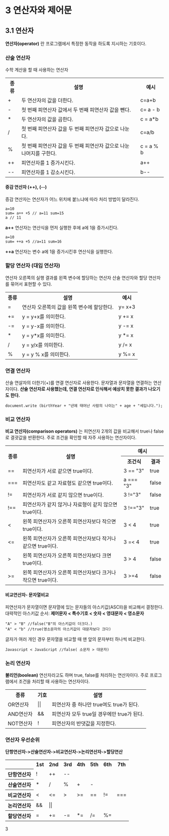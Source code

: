 # 3 연산자와 제어문

## 3.1 연산자
**연산자(operator)** 란 프로그램에서 특정한 동작을 하도록 지시하는 기호이다. 

### 산술 연산자
수학 계산을 할 때 사용하는 연산자
  <table>
    <tr>
      <th>종류</th>
      <th>설명</th>
      <th>예시</th>
    </tr>
    <tr>
      <td>+</td>
      <td>두 연산자의 값을 더한다.</td>
      <td>c=a+b</td>
    </tr>
    <tr>
      <td>-</td>
      <td>첫 번째 피연산자 값에서 두 번째 피연산자 값을 뺀다.</td>
      <td>c= a - b</td>
    </tr>
    <tr>
      <td>*</td>
      <td>두 연산자의 값을 곱한다.</td>
      <td>c = a*b</td>
    </tr>
    <tr>
      <td>/</td>
      <td>첫 번째 피연산자 값을 두 번째 피연산자 값으로 나눈다.</td>
      <td>c=a/b</td>
    </tr>
    <tr>
      <td>%</td>
      <td>첫 번째 피연산자 값을 두 번째 피연산자 값으로 나눈 나머지를 구한다.</td>
      <td>c = a % b</td>
    </tr>
    <tr>
      <td>++</td>
      <td>피연산자를 1 증가시킨다.</td>
      <td>a++</td>
    </tr>
    <tr>
      <td>--</td>
      <td>피연산자를 1 감소시킨다.</td>
      <td>b--</td>
    </tr>
  </table>

#### 증감 연산자 (++), (--)
증감 연산자는 연산자가 어느 위치에 붙느냐에 따라 처리 방법이 달라진다. 
```
a=10
sum= a++ +5 // a=11 sum=15
a // 11
```
**a++** 연산자는 연산식을 먼저 실행한 후에 a에 1을 증가시킨다. 
<br>
```
a=10
sum= ++a +5 //a=11 sum=16
```
**++a** 연산자는 변수 a에 1을 증가시킨후 연산식을 실행한다.

### 할당 연산자 (대입 연산자)
연산자 오른쪽의 실행 결과를 왼쪽 변수에 할당하는 연산자 산술 연산자와 할당 연산자를 묶어서 표현할 수 있다. 
  <table>
    <tr>
      <th>종류</th>
      <th>설명</th>
      <th>예시</th>
    </tr>
    <tr>
      <td>=</td>
      <td>연산자 오른쪽의 값을 왼쪽 변수에 할당한다.</td>
      <td>y= x+3</td>
    </tr>
    <tr>
      <td>+=</td>
      <td>y = y+x를 의미한다.</td>
      <td>y += x</td>
    </tr>
    <tr>
      <td>-=</td>
      <td>y = y-x를 의미한다.</td>
      <td>y -= x</td>
    </tr>
    <tr>
      <td>*</td>
      <td>y = y*x를 의미한다.</td>
      <td>y *= x</td>
    </tr>
    <tr>
      <td>/</td>
      <td>y = y/x를 의미한다.</td>
      <td>y /= x</td>
    </tr>
    <tr>
      <td>%</td>
      <td>y = y % x를 의미한다.</td>
      <td>y %= x</td>
    </tr>
  </table>

### 연결 연산자
산술 연살자의 더한기(+)를 연결 연산자로 사용한다. 문자열과 문자열을 연결하는 연산자이다. **산술 연산자로 사용했는데, 연결 연산자로 인식해서 예상치 못한 결과가 나오기도 한다.**
```
document.write (birthYear + "년에 태어난 사람의 나이는" + age + "세입니다.");
```

### 비교 연산자
**비교 연산자(comparison operators)** 는 피연산자 2개의 값을 비교해서 true나 false로 결괏값을 반환한다. 주로 조건을 확인할 때 자주 사용하는 연산자이다. 

<table>
  <tr>
    <th rowspan="2">종류</th>
    <th rowspan="2">설명</th>
    <th colspan="2">예시</th>
  </tr>
  <tr>
    <th>조건식</th>
    <th>결과</th>
  </tr>
  <tr>
    <td>==</td>
    <td>피연산자가 서로 같으면 true이다.</td>
    <td>3 == "3"</td>
    <td>true</td>
  </tr>
  <tr>
    <td>===</td>
    <td>피연산자도 같고 자료형도 같으면 true이다.</td>
    <td>a === "3"</td>
    <td>false</td>
  </tr>
  <tr>
    <td>!=</td>
    <td>피연산자가 서로 같지 않으면 true이다.</td>
    <td>3 !="3"</td>
    <td> false</td>
  </tr>
  <tr>
    <td>!==</td>
    <td>피연산자가 같지 않거나 자료형이 같지 않으면 true이다.</td>
    <td>3 !=="3"</td>
    <td>true</td>
  </tr>
  <tr>
    <td> < </td>
    <td>왼쪽 피연산자가 오른쪽 피연산자보다 작으면 true이다.</td>
    <td> 3 < 4 </td>
    <td> true </td>
  </tr>
  <tr>
    <td> <= </td>
    <td>왼쪽 피연산자가 오른쪽 피연산자보다 작거나 같으면 true이다.</td>
    <td> 3 =< 4 </td>
    <td> true</td>
  </tr>
  <tr>
    <td> > </td>
    <td> 왼쪽 피연산자가 오른쪽 피연산자보다 크면 true이다.</td>
    <td> 3 > 4</td>
    <td> false</td>
  </tr>
  <tr>
    <td>>=</td>
    <td>왼쪽 피연산자가 오른쪽 피연산자보다 크거나 작으면 true이다.</td>
    <td>3 >=4</td>
    <td> false </td>
  </tr>
</table>

#### 비교연산자- 문자열비교
피연산자가 문자열이면 문자열에 있는 문자들의 아스키값(ASCII)을 비교해서 결정한다. <br>
대략적인 아스키값 순서: **제어문자 < 특수기호 < 숫자 < 영대문자 < 영소문자**
```
"A" > "B" //false("B"의 아스키값이 더크다.)
"A" < "b" //true(영소문자의 아스키값이 대문자보다 크다)
```
글자가 여러 개인 경우 문자열을 비교할 때 맨 앞의 문자부터 하나씩 비교한다.
```
Javascript < JavaScript //false( 소문자 > 대문자)
```

### 논리 연산자
**불리언(boolean)** 연산자라고도 하며 true, false를 처리하는 연산자이다. 주로 프로그램에서 조건을 처리할 때 사용하는 연산자이다.

<table>
    <tr>
      <th>종류</th>
      <th>기호</th>
      <th>설명</th>
    </tr>
    <tr>
      <td>OR연산자</td>
      <td>||</td>
      <td>피연산자 중 하나만 true여도 true가 된다.</td>
    </tr>
    <tr>
      <td>AND연산자</td>
      <td>&&</td>
      <td>피연산자 모두 true일 경우에만 true가 된다.</td>
    </tr>
    <tr>
      <td>NOT연산자</td>
      <td>!</td>
      <td>피연산자의 반댓값을 지정한다.</td>
    </tr>
  </table>

### 연산자 우선순위
**단항연산자->산술연산자->비교연산자->논리연산자->할당연산**

<table>
  <tr>
    <th></th>
    <th>1st</th>
    <th>2nd</th>
    <th>3rd</th>
    <th>4th</th>
    <th>5th</th>
    <th>6th</th>
    <th>7th</th>
  </tr>
  <tr>
    <th>단항연산자</th>
    <td>!</td>
    <td>++</td>
    <td>--</td>
    <td></td>
    <td></td>
    <td></td>
    <td></td>
  </tr>
  <tr>
    <th>산술연산자</th>
    <td>*</td>
    <td>/</td>
    <td>%</td>
    <td>+</td>
    <td>-</td>
    <td></td>
    <td></td>
  </tr>
  <tr>
    <th>비교연산자</th>
    <td><</td>
    <td><=</td>
    <td>></td>
    <td>>=</td>
    <td>==</td>
    <td>!=</td>
    <td>===</td>
  </tr>
  <tr>
    <th>논리연산자</th>
    <td>&&</td>
    <td>||</td>
    <td></td>
    <td></td>
    <td></td>
    <td></td>
    <td></td>
  </tr>
  <tr>
    <th>할당연산자</th>
    <td>=</td>
    <td>+=</td>
    <td>-=</td>
    <td>*=</td>
    <td>/=</td>
    <td>%=</td>
    <td></td>
  </tr>
</table>


3



















